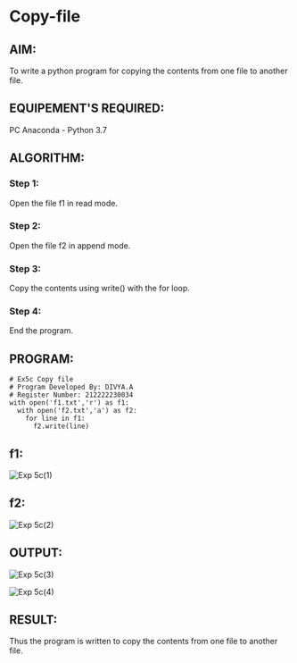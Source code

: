 # Copy-file
## AIM:
To write a python program for copying the contents from one file to another file.
## EQUIPEMENT'S REQUIRED: 
PC
Anaconda - Python 3.7
## ALGORITHM: 
### Step 1:

Open the file f1 in read mode.

### Step 2: 

Open the file f2 in append mode.

### Step 3: 

Copy the contents using write() with the for loop.

### Step 4:

End the program.
## PROGRAM:
```
# Ex5c Copy file
# Program Developed By: DIVYA.A
# Register Number: 212222230034
with open('f1.txt','r') as f1:
  with open('f2.txt','a') as f2:
    for line in f1:
      f2.write(line)
```
## f1:
![Exp 5c(1)](https://github.com/Divya110205/copy-file/assets/119404855/3c4b0d88-a6b7-4795-9614-81bcaa0e3926)

## f2:
![Exp 5c(2)](https://github.com/Divya110205/copy-file/assets/119404855/404685dd-6a03-42c7-81e4-b2c99005d7bc)

## OUTPUT:
![Exp 5c(3)](https://github.com/Divya110205/copy-file/assets/119404855/d88fa59a-eec9-4a70-9f38-0ef5e9f09731)

![Exp 5c(4)](https://github.com/Divya110205/copy-file/assets/119404855/0ad64fe7-4c95-40d6-bee7-9cee9e542597)


## RESULT:
Thus the program is written to copy the contents from one file to another file.

